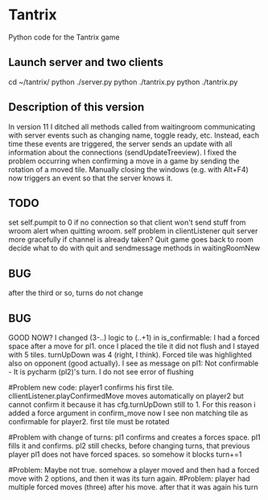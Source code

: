 # Tantrix
Python code for the Tantrix game

## Launch server and two clients
cd ~/tantrix/
python ./server.py
python ./tantrix.py
python ./tantrix.py

## Description of this version
In version 11 I ditched all methods called from waitingroom communicating with server events such as changing name, toggle ready, etc. Instead, each time these events are triggered, the server sends an update with all information about the connections (sendUpdateTreeview). 
I fixed the problem occurring when confirming a move in a game by sending the rotation of a moved tile. 
Manually closing the windows (e.g. with Alt+F4) now triggers an event so that the server knows it. 

## TODO
set self.pumpit to 0 if no connection so that client won't send stuff from wroom
alert when quitting wroom. self problem in clientListener
quit server more gracefully if channel is already taken?
Quit game goes back to room
decide what to do with quit and sendmessage methods in waitingRoomNew

## BUG
after the third or so, turns do not change
## BUG
GOOD NOW? I changed (3-..) logic to (..+1) in is_confirmable: I had a forced space after a move for pl1. once I placed the tile it did not flush and I stayed with 5 tiles. turnUpDown was 4 (right, I think). Forced tile was highlighted also on opponent (good actually). I see as message on pl1: Not confirmable - It is pycharm (pl2)'s turn. I do not see error of flushing

#Problem new code: 
	player1 confirms his first tile. cllientListener.playConfirmedMove moves automatically on player2 but cannot confirm it because it has cfg.turnUpDown still to 1. For this reason i added a force argument in confirm_move
now I see non matching tile as confirmable for player2. first tile must be rotated

#Problem with change of turns: pl1 confirms and creates a forces space. pl1 fills it and confirms. pl2 still checks, before changing turns, that previous player pl1 does not have forced spaces. so somehow it blocks turn+=1

#Problem: Maybe not true. somehow a player moved and then had a forced move with 2 options, and then it was its turn again. 
#Problem: player had multiple forced moves (three) after his move. after that it was again his turn
